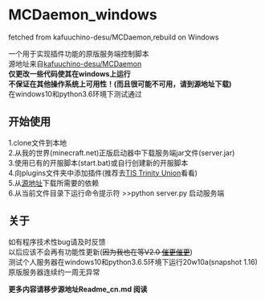 # MCDaemon_windows  
fetched from kafuuchino-desu/MCDaemon,rebuild on Windows  
  
一个用于实现插件功能的原版服务端控制脚本  
源地址来自[kafuuchino-desu/MCDaemon](https://github.com/kafuuchino-desu/MCDaemon)  
__仅更改一些代码使其在windows上运行  
不保证在其他操作系统上可用性！(而且很可能不可用，请到源地址下载)__  
在windows10和python3.6环境下测试通过  


## 开始使用  
 1.clone文件到本地  
 2.从我的世界(minecraft.net)正版启动器中下载服务端jar文件(server.jar)  
 3.使用已有的开服脚本(start.bat)或自行创建新的开服脚本  
 4.向plugins文件夹中添加插件(推荐去[TIS Trinity Union](https://github.com/TISUnion)看看)  
 5.从[源地址](https://github.com/kafuuchino-desu/MCDaemon)下载所需要的依赖  
 6.从当前文件目录下运行命令提示符 >>python server.py 启动服务端  
   
 ## 关于  
 如有程序技术性bug请及时反馈  
 以后应该不会再有功能性更新(~~因为我也在等V2.0 [催更催更](https://github.com/kafuuchino-desu/MCDaemon)~~)  
 测试个人服务器在windows10和python3.6.5环境下运行20w10a(snapshot 1.16)原版服务器连续约一周无异常  
  
 __更多内容请移步源地址Readme_cn.md 阅读__  

